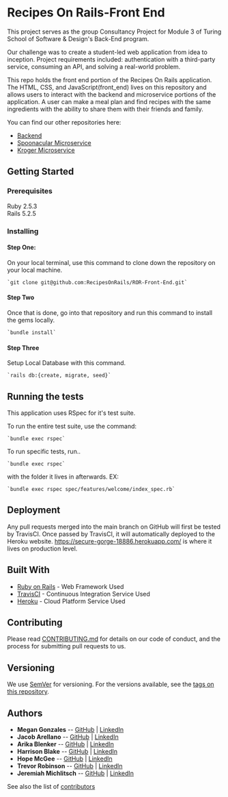 # Recipes On Rails-Front End
This project serves as the group Consultancy Project for Module 3 of Turing School of Software & Design's Back-End program.

Our challenge was to create a student-led web application from idea to inception. Project requirements included: authentication with a third-party service, consuming an API, and solving a real-world problem.

This repo holds the front end portion of the Recipes On Rails application. The HTML, CSS, and JavaScript(front_end) lives on this repository and allows users to interact with the backend and microservice portions of the application. A user can make a meal plan and find recipes with the same ingredients with the ability to share them with their friends and family.

You can find our other repositories here:
- [Backend](https://github.com/RecipesOnRails/ROR-Backend)
- [Spoonacular Microservice](https://github.com/RecipesOnRails/ROR_recipe_microservice)
- [Kroger Microservice](https://github.com/RecipesOnRails/ROR_shopping_microservice)

## Getting Started

### Prerequisites
Ruby 2.5.3  
Rails 5.2.5

### Installing
#### Step One:
On your local terminal, use this command to clone down the repository on your local machine.

    `git clone git@github.com:RecipesOnRails/ROR-Front-End.git` 

#### Step Two
Once that is done, go into that repository and run this command to install the gems locally. 

    `bundle install` 

#### Step Three
Setup Local Database with this command. 

    `rails db:{create, migrate, seed}`

## Running the tests
This application uses RSpec for it's test suite.  

To run the entire test suite, use the command: 

    `bundle exec rspec` 
  
To run specific tests, run..

    `bundle exec rspec` 
    
with the folder it lives in afterwards. EX: 

    `bundle exec rspec spec/features/welcome/index_spec.rb`

## Deployment
Any pull requests merged into the main branch on GitHub will first be tested by TravisCI.
Once passed by TravisCI, it will automatically deployed to the Heroku website.
https://secure-gorge-18886.herokuapp.com/ is where it lives on production level.

## Built With
* [Ruby on Rails](https://guides.rubyonrails.org/v5.2/) -  Web Framework Used
* [TravisCI](https://docs.travis-ci.com/) - Continuous Integration Service Used
* [Heroku](https://devcenter.heroku.com/categories/reference) - Cloud Platform Service Used

## Contributing
Please read [CONTRIBUTING.md](https://gist.github.com/PurpleBooth/b24679402957c63ec426) for details on our code of conduct, and the process for submitting pull requests to us.

## Versioning
We use [SemVer](http://semver.org/) for versioning. For the versions available, see the [tags on this repository](https://github.com/your/project/tags).

## Authors
* **Megan Gonzales** -- [GitHub](https://github.com/MGonzales26) |
  [LinkedIn](https://www.linkedin.com/in/megan-e-gonzales/)
* **Jacob Arellano** -- [GitHub](https://github.com/jakejakearell) |
  [LinkedIn](https://www.linkedin.com/in/jacob-arellano-ab2890207/)
* **Arika Blenker** -- [GitHub](https://github.com/arikalea) |
  [LinkedIn](https://www.linkedin.com/in/arika-blenker/)
* **Harrison Blake** -- [GitHub](https://github.com/harrison-blake) |
  [LinkedIn](https://www.linkedin.com/in/harrison-blake-802094200/)
* **Hope McGee** -- [GitHub](https://github.com/hopesgit) |
  [LinkedIn](https://www.linkedin.com/in/hope-mcgee/)
* **Trevor Robinson** -- [GitHub](https://github.com/Trevor-Robinson) |
  [LinkedIn](https://www.linkedin.com/in/trevor-robinson-0bb251207/)
* **Jeremiah Michlitsch** -- [GitHub](https://github.com/jmichlitsch) |
  [LinkedIn](https://www.linkedin.com/in/jeremiah-michlitsch-49048a206/)
  
See also the list of [contributors](https://github.com/RecipesOnRails/ROR-Front-End/graphs/contributors)
